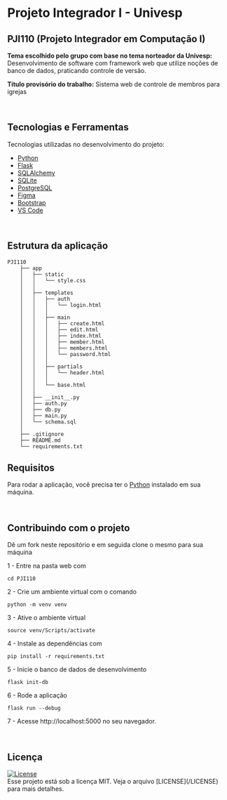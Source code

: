 # Projeto Integrador I - Univesp

## PJI110 (Projeto Integrador em Computação I)

**Tema escolhido pelo grupo com base no tema norteador da Univesp:** Desenvolvimento de software com framework web que utilize noções de banco de dados, praticando controle de versão.

**Título provisório do trabalho:** Sistema web de controle de membros para igrejas

<br>


## Tecnologias e Ferramentas

Tecnologias utilizadas no desenvolvimento do projeto:

- [Python](https://www.python.org/)
- [Flask](https://flask.palletsprojects.com/en/2.2.x/)
- [SQLAlchemy](https://www.sqlalchemy.org/)
- [SQLite](https://sqlite.org/index.html)
- [PostgreSQL](https://www.postgresql.org/)
- [Figma](https://www.figma.com/)
- [Bootstrap](https://getbootstrap.com/)
- [VS Code](https://code.visualstudio.com/)

<br>

## Estrutura da aplicação

```
PJI110
    ├── app
    │   ├── static
    │   │   └── style.css
    │   │
    │   ├── templates
    │   │   ├── auth
    │   │   │   └── login.html
    │   │   │
    │   │   ├── main
    │   │   │   ├── create.html
    │   │   │   ├── edit.html
    │   │   │   ├── index.html
    │   │   │   ├── member.html
    │   │   │   ├── members.html
    │   │   │   └── password.html
    │   │   │
    │   │   ├── partials
    │   │   │   └── header.html
    │   │   │
    │   │   └── base.html
    │   │
    │   ├── __init__.py
    │   ├── auth.py
    │   ├── db.py
    │   ├── main.py
    │   └── schema.sql
    │
    ├── .gitignore
    ├── README.md
    └── requirements.txt
```


## Requisitos

Para rodar a aplicação, você precisa ter o [Python](https://www.python.org/) instalado em sua máquina.

<br>


## Contribuindo com o projeto

Dê um fork neste repositório e em seguida clone o mesmo para sua máquina

1 - Entre na pasta web com
```
cd PJI110
```

2 - Crie um ambiente virtual com o comando
```
python -m venv venv
```

3 - Ative o ambiente virtual
```
source venv/Scripts/activate
```

4 - Instale as dependências com
```
pip install -r requirements.txt
```

5 - Inicie o banco de dados de desenvolvimento
```
flask init-db
```

6 - Rode a aplicação
```
flask run --debug
```

7 - Acesse http://localhost:5000 no seu navegador.

<br>


## Licença

<a href="https://opensource.org/licenses/MIT">
  <img alt="License" src="https://img.shields.io/badge/license-MIT-ff375f?style=flat-square">
</a>

<br>
Esse projeto está sob a licença MIT. Veja o arquivo [LICENSE](/LICENSE) para mais detalhes.
